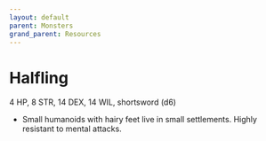 ```yaml
---
layout: default
parent: Monsters
grand_parent: Resources
---
```


# Halfling

4 HP, 8 STR, 14 DEX, 14 WIL, shortsword (d6)

- Small humanoids with hairy feet live in small settlements. Highly resistant to mental attacks.